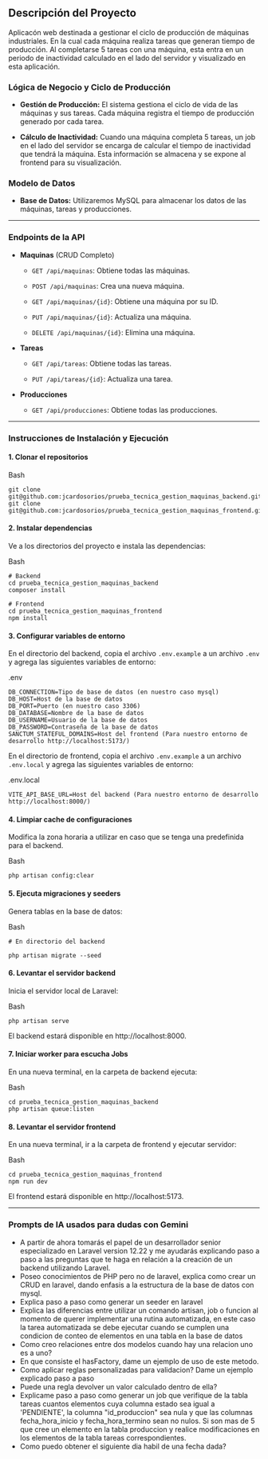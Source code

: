 ## Descripción del Proyecto

Aplicacón web destinada a gestionar el ciclo de producción de máquinas industriales. En la cual cada máquina realiza tareas que generan tiempo de producción. Al completarse 5 tareas con una máquina, esta entra en un periodo de inactividad calculado en el lado del servidor y visualizado en esta aplicación.

### Lógica de Negocio y Ciclo de Producción

- **Gestión de Producción:** El sistema gestiona el ciclo de vida de las máquinas y sus tareas. Cada máquina registra el tiempo de producción generado por cada tarea.
    
- **Cálculo de Inactividad:** Cuando una máquina completa 5 tareas, un job en el lado del servidor se encarga de calcular el tiempo de inactividad que tendrá la máquina. Esta información se almacena y se expone al frontend para su visualización.

### Modelo de Datos

- **Base de Datos:** Utilizaremos MySQL para almacenar los datos de las máquinas, tareas y producciones.


---

### Endpoints de la API

- **Maquinas** (CRUD Completo)
    
    - `GET /api/maquinas`: Obtiene todas las máquinas.
        
    - `POST /api/maquinas`: Crea una nueva máquina.
        
    - `GET /api/maquinas/{id}`: Obtiene una máquina por su ID.
        
    - `PUT /api/maquinas/{id}`: Actualiza una máquina.
        
    - `DELETE /api/maquinas/{id}`: Elimina una máquina.
        
- **Tareas**
    
    - `GET /api/tareas`: Obtiene todas las tareas.
        
    - `PUT /api/tareas/{id}`: Actualiza una tarea.
        
- **Producciones**
    
    - `GET /api/producciones`: Obtiene todas las producciones.

---


### Instrucciones de Instalación y Ejecución

#### 1\. Clonar el repositorios

Bash

```
git clone git@github.com:jcardosorios/prueba_tecnica_gestion_maquinas_backend.git
git clone git@github.com:jcardosorios/prueba_tecnica_gestion_maquinas_frontend.git
```


#### 2\. Instalar dependencias

Ve a los directorios del proyecto e instala las dependencias:

Bash

```
# Backend
cd prueba_tecnica_gestion_maquinas_backend
composer install

# Frontend
cd prueba_tecnica_gestion_maquinas_frontend
npm install

```

#### 3\. Configurar variables de entorno

En el directorio del backend, copia el archivo `.env.example` a un archivo `.env` y agrega las siguientes variables de entorno:

.env

```
DB_CONNECTION=Tipo de base de datos (en nuestro caso mysql)
DB_HOST=Host de la base de datos
DB_PORT=Puerto (en nuestro caso 3306)
DB_DATABASE=Nombre de la base de datos
DB_USERNAME=Usuario de la base de datos
DB_PASSWORD=Contraseña de la base de datos
SANCTUM_STATEFUL_DOMAINS=Host del frontend (Para nuestro entorno de desarrollo http://localhost:5173/)
```

En el directorio de frontend, copia el archivo `.env.example` a un archivo `.env.local` y agrega las siguientes variables de entorno:

.env.local

```
VITE_API_BASE_URL=Host del backend (Para nuestro entorno de desarrollo http://localhost:8000/)
```

#### 4\. Limpiar cache de configuraciones

Modifica la zona horaria a utilizar en caso que se tenga una predefinida para el backend.

Bash

```
php artisan config:clear
```
#### 5\. Ejecuta migraciones y seeders

Genera tablas en la base de datos:

Bash

```
# En directorio del backend

php artisan migrate --seed
```

#### 6\. Levantar el servidor backend

Inicia el servidor local de Laravel:

Bash

```
php artisan serve
```

El backend estará disponible en http://localhost:8000.

#### 7\. Iniciar worker para escucha Jobs

En una nueva terminal, en la carpeta de backend ejecuta:

Bash

```
cd prueba_tecnica_gestion_maquinas_backend
php artisan queue:listen
```

#### 8\. Levantar el servidor frontend

En una nueva terminal, ir a la carpeta de frontend y ejecutar servidor:

Bash

```
cd prueba_tecnica_gestion_maquinas_frontend
npm run dev
```

El frontend estará disponible en http://localhost:5173.

---

### Prompts de IA usados para dudas con Gemini

- A partir de ahora tomarás el papel de un desarrollador senior especializado en Laravel version 12.22 y me ayudarás explicando paso a paso a las preguntas que te haga en relación a la creación de un backend utilizando Laravel.
- Poseo conocimientos de PHP pero no de laravel, explica como crear un CRUD en laravel, dando enfasis a la estructura de la base de datos con mysql.
- Explica paso a paso como generar un seeder en laravel
- Explica las diferencias entre utilizar un comando artisan, job o funcion al momento de querer implementar una rutina automatizada, en este caso la tarea automatizada se debe ejecutar cuando se cumplen una condicion de conteo de elementos en una tabla en la base de datos
- Como creo relaciones entre dos modelos cuando hay una relacion uno es a uno?
- En que consiste el hasFactory, dame un ejemplo de uso de este metodo.
- Como aplicar reglas personalizadas para validacion? Dame un ejemplo explicado paso a paso
- Puede una regla devolver un valor calculado dentro de ella?
- Explicame paso a paso como generar un job que verifique de la tabla tareas cuantos elementos cuya columna estado sea igual a 'PENDIENTE', la columna "id_produccion" sea nula y que las columnas fecha_hora_inicio y fecha_hora_termino sean no nulos. Si son mas de 5 que cree un elemento en la tabla produccion y realice modificaciones en los elementos de la tabla tareas correspondientes.
- Como puedo obtener el siguiente dia habil de una fecha dada?
